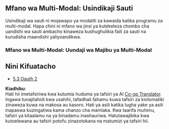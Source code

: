 <!--
CO_OP_TRANSLATOR_METADATA:
{
  "original_hash": "56238122f67d302188668cd1e0371d5c",
  "translation_date": "2025-06-13T00:45:41+00:00",
  "source_file": "05-AdvancedTopics/mcp-multi-modality/README.md",
  "language_code": "sw"
}
-->
## Mfano wa Multi-Modal: Usindikaji Sauti

Usindikaji wa sauti ni mojawapo ya modaliti za kawaida katika programu za multi-modal. Hapa chini ni mfano wa jinsi ya kutekeleza chombo cha uandishi wa sauti ambacho kinaweza kushughulikia faili za sauti na kurudisha maandishi yaliyoandikwa.

### Mfano wa Multi-Modal: Uundaji wa Majibu ya Multi-Modal

## Nini Kifuatacho

- [5.3 Oauth 2](../mcp-oauth2-demo/README.md)

**Kiadhibu**:  
Hati hii imetafsiriwa kwa kutumia huduma ya tafsiri ya AI [Co-op Translator](https://github.com/Azure/co-op-translator). Ingawa tunajitahidi kwa usahihi, tafadhali fahamu kuwa tafsiri za kiotomatiki zinaweza kuwa na makosa au kasoro. Hati ya asili katika lugha yake ya asili inapaswa kuzingatiwa kama chanzo cha mamlaka. Kwa taarifa muhimu, tafsiri ya kitaalamu na ya binadamu inashauriwa. Hatutawajibika kwa kutoelewana au tafsiri potofu zinazotokana na matumizi ya tafsiri hii.